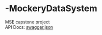 # -MockeryDataSystem
MSE capstone project <br/>
API Docs: [swagger.json](blob/master/public/swagger/swagger.json)
